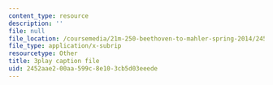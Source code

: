 ```yaml
---
content_type: resource
description: ''
file: null
file_location: /coursemedia/21m-250-beethoven-to-mahler-spring-2014/2452aae200aa599c8e103cb5d03eeede_97Hk_vH2qw0.vtt
file_type: application/x-subrip
resourcetype: Other
title: 3play caption file
uid: 2452aae2-00aa-599c-8e10-3cb5d03eeede
---
```

